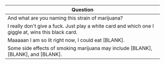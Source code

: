 Question |
--- |
And what are you naming this strain of marijuana? |
I really don't give a fuck. Just play a white card and which one I giggle at, wins this black card. |
Maaaaan I am so lit right now, I could eat [BLANK]. |
Some side effects of smoking marijuana may include [BLANK], [BLANK], and [BLANK]. |
